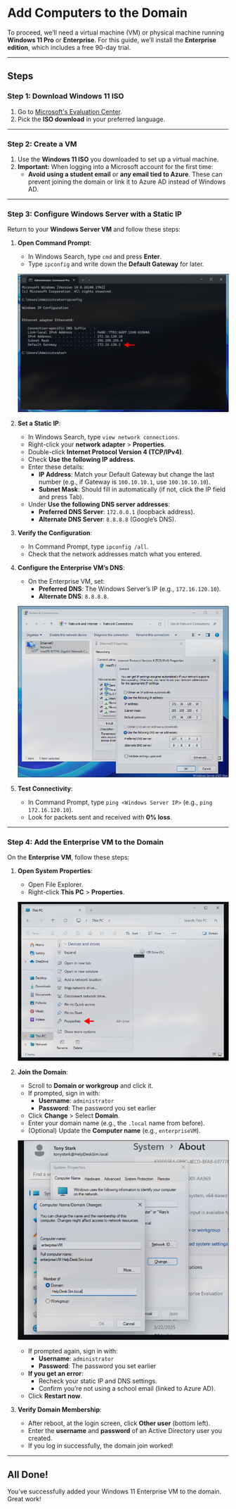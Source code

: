 # Add Computers to the Domain

To proceed, we’ll need a virtual machine (VM) or physical machine running **Windows 11 Pro** or **Enterprise**. For this guide, we’ll install the **Enterprise edition**, which includes a free 90-day trial.

---

## Steps

### Step 1: Download Windows 11 ISO
1. Go to [Microsoft's Evaluation Center](https://www.microsoft.com/en-us/evalcenter/download-windows-11-enterprise).  
2. Pick the **ISO download** in your preferred language.

---

### Step 2: Create a VM
1. Use the **Windows 11 ISO** you downloaded to set up a virtual machine.  
2. **Important:** When logging into a Microsoft account for the first time:  
   - **Avoid using a student email** or **any email tied to Azure**. These can prevent joining the domain or link it to Azure AD instead of Windows AD.

---

### Step 3: Configure Windows Server with a Static IP
Return to your **Windows Server VM** and follow these steps:

1. **Open Command Prompt**:  
   - In Windows Search, type `cmd` and press **Enter**.  
   - Type `ipconfig` and write down the **Default Gateway** for later.

   <p align="center">
     <img src="https://github.com/JBrunoX/Help-Desk-Lab/blob/main/images/defaultGatewayIPconfig.png">
   </p>

2. **Set a Static IP**:  
   - In Windows Search, type `view network connections`.  
   - Right-click your **network adapter** > **Properties**.  
   - Double-click **Internet Protocol Version 4 (TCP/IPv4)**.  
   - Check **Use the following IP address**.  
   - Enter these details:  
     - **IP Address**: Match your Default Gateway but change the last number (e.g., if Gateway is `100.10.10.1`, use `100.10.10.10`).  
     - **Subnet Mask**: Should fill in automatically (if not, click the IP field and press Tab).  
   - Under **Use the following DNS server addresses**:  
     - **Preferred DNS Server**: `172.0.0.1` (loopback address).  
     - **Alternate DNS Server**: `8.8.8.8` (Google’s DNS).  

3. **Verify the Configuration**:  
   - In Command Prompt, type `ipconfig /all`.  
   - Check that the network addresses match what you entered.

4. **Configure the Enterprise VM’s DNS**:  
   - On the Enterprise VM, set:  
     - **Preferred DNS**: The Windows Server’s IP (e.g., `172.16.120.10`).  
     - **Alternate DNS**: `8.8.8.8`.

   <p align="center">
     <img src="https://github.com/JBrunoX/Help-Desk-Lab/blob/main/images/IPv4%20Properties.png">
   </p>

5. **Test Connectivity**:  
   - In Command Prompt, type `ping <Windows Server IP>` (e.g., `ping 172.16.120.10`).  
   - Look for packets sent and received with **0% loss**.

---

### Step 4: Add the Enterprise VM to the Domain
On the **Enterprise VM**, follow these steps:

1. **Open System Properties**:  
   - Open File Explorer.  
   - Right-click **This PC** > **Properties**.

   <p align="center">
     <img src="https://github.com/JBrunoX/Help-Desk-Lab/blob/main/images/pcProp.png">
   </p>

2. **Join the Domain**:  
   - Scroll to **Domain or workgroup** and click it.  
   - If prompted, sign in with:  
     - **Username**: `administrator`  
     - **Password**: The password you set earlier  
   - Click **Change** > Select **Domain**.  
   - Enter your domain name (e.g., the `.local` name from before).  
   - (Optional) Update the **Computer name** (e.g., `enterpriseVM`).  

   <p align="center">
     <img src="https://github.com/JBrunoX/Help-Desk-Lab/blob/main/images/domainSettingsJoin.png">
   </p>

   - If prompted again, sign in with:  
     - **Username**: `administrator`  
     - **Password**: The password you set earlier  
   - **If you get an error**:  
     - Recheck your static IP and DNS settings.  
     - Confirm you’re not using a school email (linked to Azure AD).  
   - Click **Restart now**.

3. **Verify Domain Membership**:  
   - After reboot, at the login screen, click **Other user** (bottom left).  
   - Enter the **username** and **password** of an Active Directory user you created.  
   - If you log in successfully, the domain join worked!

---

## All Done!
You’ve successfully added your Windows 11 Enterprise VM to the domain. Great work!
